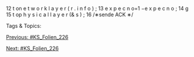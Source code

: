 12 t on e t w o r k l a y e r ( r . i n f o ) ;
13 e x p e c n o=1 −e x p e c n o ;
14 g
15 t op h y s i c a l l a y e r (& s ) ;
16 /∗sende ACK ∗/

   Tags & Topics:
   

[Previous: #KS_Folien_226](KS_Folien_226.md)

[Next: #KS_Folien_226](KS_Folien_226.md)